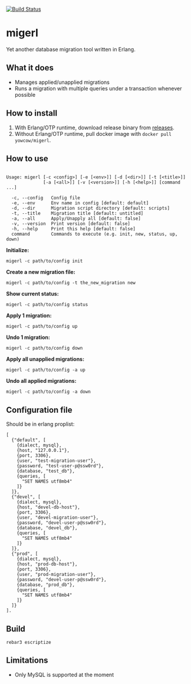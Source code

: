 [![Build Status](https://travis-ci.org/yowcow/migerl.svg?branch=master)](https://travis-ci.org/yowcow/migerl)

migerl
======

Yet another database migration tool written in Erlang.


What it does
------------

* Manages applied/unapplied migrations
* Runs a migration with multiple queries under a transaction whenever possible


How to install
--------------

1. With Erlang/OTP runtime, download release binary from [releases](https://github.com/yowcow/migerl/releases).
2. Without Erlang/OTP runtime, pull docker image with `docker pull yowcow/migerl`.


How to use
----------

```

Usage: migerl [-c <config>] [-e [<env>]] [-d [<dir>]] [-t [<title>]]
              [-a [<all>]] [-v [<version>]] [-h [<help>]] [command ...]

  -c, --config   Config file
  -e, --env      Env name in config [default: default]
  -d, --dir      Migration script directory [default: scripts]
  -t, --title    Migration title [default: untitled]
  -a, --all      Apply/Unapply all [default: false]
  -v, --version  Print version [default: false]
  -h, --help     Print this help [default: false]
  command        Commands to execute (e.g. init, new, status, up, down)

```

**Initialize:**

    migerl -c path/to/config init

**Create a new migration file:**

    migerl -c path/to/config -t the_new_migration new

**Show current status:**

    migerl -c path/to/config status

**Apply 1 migration:**

    migerl -c path/to/config up

**Undo 1 migration:**

    migerl -c path/to/config down

**Apply all unapplied migrations:**

    migerl -c path/to/config -a up

**Undo all applied migrations:**

    migerl -c path/to/config -a down


Configuration file
------------------

Should be in erlang proplist:

```
[
  {"default", [
    {dialect, mysql},
    {host, "127.0.0.1"},
    {port, 3306},
    {user, "test-migration-user"},
    {password, "test-user-p@ssw0rd"},
    {database, "test_db"},
    {queries, [
      "SET NAMES utf8mb4"
    ]}
  ]},
  {"devel", [
    {dialect, mysql},
    {host, "devel-db-host"},
    {port, 3306},
    {user, "devel-migration-user"},
    {password, "devel-user-p@ssw0rd"},
    {database, "devel_db"},
    {queries, [
      "SET NAMES utf8mb4"
    ]}
  ]},
  {"prod", [
    {dialect, mysql},
    {host, "prod-db-host"},
    {port, 3306},
    {user, "prod-migration-user"},
    {password, "devel-user-p@ssw0rd"},
    {database, "prod_db"},
    {queries, [
      "SET NAMES utf8mb4"
    ]}
  ]}
].
```


Build
-----

    rebar3 escriptize


Limitations
-----------

* Only MySQL is supported at the moment
